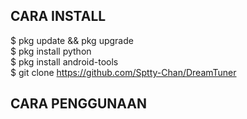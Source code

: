 ## CARA INSTALL

$ pkg update && pkg upgrade<br>
$ pkg install python<br>
$ pkg install android-tools<br>
$ git clone https://github.com/Sptty-Chan/DreamTuner

## CARA PENGGUNAAN
